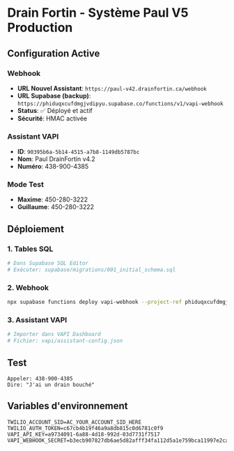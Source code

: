 # Drain Fortin - Système Paul V5 Production

## Configuration Active

### Webhook
- **URL Nouvel Assistant**: `https://paul-v42.drainfortin.ca/webhook`
- **URL Supabase (backup)**: `https://phiduqxcufdmgjvdipyu.supabase.co/functions/v1/vapi-webhook`
- **Status**: ✅ Déployé et actif
- **Sécurité**: HMAC activée

### Assistant VAPI
- **ID**: `90395b6a-5b14-4515-a7b8-1149db5787bc`
- **Nom**: Paul DrainFortin v4.2
- **Numéro**: 438-900-4385

### Mode Test
- **Maxime**: 450-280-3222
- **Guillaume**: 450-280-3222

## Déploiement

### 1. Tables SQL
```bash
# Dans Supabase SQL Editor
# Exécuter: supabase/migrations/001_initial_schema.sql
```

### 2. Webhook
```bash
npx supabase functions deploy vapi-webhook --project-ref phiduqxcufdmgjvdipyu
```

### 3. Assistant VAPI
```bash
# Importer dans VAPI Dashboard
# Fichier: vapi/assistant-config.json
```

## Test
```
Appeler: 438-900-4385
Dire: "J'ai un drain bouché"
```

## Variables d'environnement
```env
TWILIO_ACCOUNT_SID=AC_YOUR_ACCOUNT_SID_HERE
TWILIO_AUTH_TOKEN=c67cb4b19f46a9a8db815c0d6781c0f9
VAPI_API_KEY=a9734091-6a88-4d18-992d-03d7731f7517
VAPI_WEBHOOK_SECRET=b3ecb907827db6ae5d82afff34fa112d5a1e759bca11997e2ca584068b79da7f
```